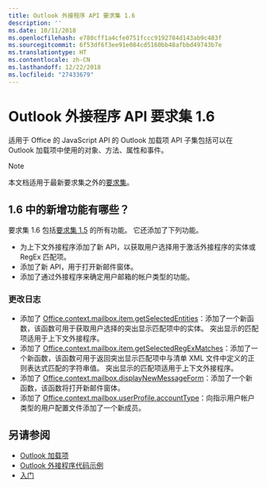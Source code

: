 ```yaml
---
title: Outlook 外接程序 API 要求集 1.6
description: ''
ms.date: 10/11/2018
ms.openlocfilehash: e780cff1a4cfe0751fccc9192784d143ab9c483f
ms.sourcegitcommit: 6f53df6f3ee91e084cd5160bb48afbbd49743b7e
ms.translationtype: HT
ms.contentlocale: zh-CN
ms.lasthandoff: 12/22/2018
ms.locfileid: "27433679"
---
```

# <a name="outlook-add-in-api-requirement-set-16"></a>Outlook 外接程序 API 要求集 1.6

适用于 Office 的 JavaScript API 的 Outlook 加载项 API 子集包括可以在 Outlook 加载项中使用的对象、方法、属性和事件。

> [!NOTE]
> 本文档适用于最新要求集之外的[要求集](/office/dev/add-ins/reference/requirement-sets/outlook-api-requirement-sets)。

## <a name="whats-new-in-16"></a>1.6 中的新增功能有哪些？

要求集 1.6 包括[要求集 1.5](../requirement-set-1.5/outlook-requirement-set-1.5.md) 的所有功能。 它还添加了下列功能。

- 为上下文外接程序添加了新 API，以获取用户选择用于激活外接程序的实体或 RegEx 匹配项。
- 添加了新 API，用于打开新邮件窗体。
- 添加了通过外接程序来确定用户邮箱的帐户类型的功能。

### <a name="change-log"></a>更改日志

- 添加了 [Office.context.mailbox.item.getSelectedEntities](office.context.mailbox.item.md#getselectedentities--entitiesjavascriptapioutlook16officeentities)：添加了一个新函数，该函数可用于获取用户选择的突出显示匹配项中的实体。 突出显示的匹配项适用于上下文外接程序。
- 添加了 [Office.context.mailbox.item.getSelectedRegExMatches](office.context.mailbox.item.md#getselectedregexmatches--object)：添加了一个新函数，该函数可用于返回突出显示匹配项中与清单 XML 文件中定义的正则表达式匹配的字符串值。 突出显示的匹配项适用于上下文外接程序。
- 添加了 [Office.context.mailbox.displayNewMessageForm](office.context.mailbox.md#displaynewmessageformparameters)：添加了一个新函数，该函数将打开新邮件窗体。
- 添加了 [Office.context.mailbox.userProfile.accountType](office.context.mailbox.userprofile.md#accounttype-string)：向指示用户帐户类型的用户配置文件添加了一个新成员。

## <a name="see-also"></a>另请参阅

- [Outlook 加载项](https://docs.microsoft.com/outlook/add-ins/)
- [Outlook 外接程序代码示例](https://developer.microsoft.com/outlook/gallery/?filterBy=Outlook,Samples,Add-ins)
- [入门](https://docs.microsoft.com/outlook/add-ins/quick-start)